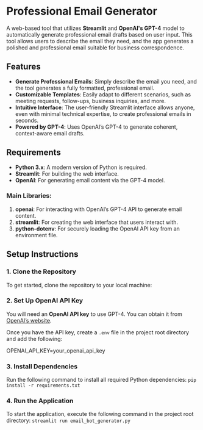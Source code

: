 # Professional Email Generator

A web-based tool that utilizes **Streamlit** and **OpenAI's GPT-4** model to automatically generate professional email drafts based on user input. This tool allows users to describe the email they need, and the app generates a polished and professional email suitable for business correspondence.

## Features

- **Generate Professional Emails**: Simply describe the email you need, and the tool generates a fully formatted, professional email.
- **Customizable Templates**: Easily adapt to different scenarios, such as meeting requests, follow-ups, business inquiries, and more.
- **Intuitive Interface**: The user-friendly Streamlit interface allows anyone, even with minimal technical expertise, to create professional emails in seconds.
- **Powered by GPT-4**: Uses OpenAI’s GPT-4 to generate coherent, context-aware email drafts.

## Requirements

- **Python 3.x**: A modern version of Python is required.
- **Streamlit**: For building the web interface.
- **OpenAI**: For generating email content via the GPT-4 model.

### Main Libraries:

1. **openai**: For interacting with OpenAI’s GPT-4 API to generate email content.
2. **streamlit**: For creating the web interface that users interact with.
3. **python-dotenv**: For securely loading the OpenAI API key from an environment file.

## Setup Instructions

### 1. Clone the Repository

To get started, clone the repository to your local machine:

### 2. Set Up OpenAI API Key

You will need an **OpenAI API key** to use GPT-4. You can obtain it from [OpenAI’s website](https://beta.openai.com/signup/).

Once you have the API key, create a `.env` file in the project root directory and add the following:

OPENAI_API_KEY=your_openai_api_key

### 3. Install Dependencies

Run the following command to install all required Python dependencies:
``
pip install -r requirements.txt
``

### 4. Run the Application

To start the application, execute the following command in the project root directory:
``
streamlit run email_bot_generator.py
``
